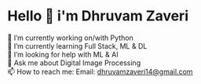 <h1>Hello 👋 i'm Dhruvam Zaveri</h1>

🔭 I’m currently working on/with Python<br>
🌱 I’m currently learning Full Stack, ML & DL
<br>🤔 I’m looking for help with ML & AI
<br>💬 Ask me about Digital Image Processing
<br>📫 How to reach me: 
  Email: <a href="dhruvamzaveri14@gmail.com">dhruvamzaveri14@gmail.com</a>
